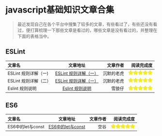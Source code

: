 # javascript基础知识文章合集

> 最近发现自己在各个平台中搜集了较多的文章，有些看过了，有些还没有看过，便打算梳理一下那些文章是看过的，哪些文章是没有看过的，并整理在下面的表格当中。

## ESLint

| 文章名 | 文章地址 | 文章作者 | 阅读完成度 |
| :--- | :---: | ---: | ---: |
| ESLint 规则详解（一\) | [ESLint 规则详解（一）](http://www.cnblogs.com/silenttiger/p/6384927.html) | 沉默的老虎 | ![](.gitbook/assets/star-active.png)![](.gitbook/assets/star-active.png)![](.gitbook/assets/star-active.png)![](.gitbook/assets/star-active.png)![](.gitbook/assets/star-active.png) |
| ESLint 规则详解（二） | [ESLint 规则详解（一）](http://www.cnblogs.com/silenttiger/p/6855604.html) | 沉默的老虎 | ![](.gitbook/assets/star-active.png)![](.gitbook/assets/star-active.png)![](.gitbook/assets/star-active.png)![](.gitbook/assets/star-active.png)![](.gitbook/assets/star-active.png) |
| Eslint 规则说明 | [Eslint 规则说明](http://blog.csdn.net/helpzp2008/article/details/51507428) | 雪狼仔 | ![](.gitbook/assets/star-active.png)![](.gitbook/assets/star-active.png)![](.gitbook/assets/star-active.png)![](.gitbook/assets/star-active.png)![](.gitbook/assets/star-active.png) |

## ES6

| 文章名 | 文章地址 | 文章作者 | 阅读完成度 |
| :--- | :---: | ---: | ---: |
| ES6中的let与const | [ES6中的let与const](https://zhuanlan.zhihu.com/p/26951461) | 空谷 | ![](.gitbook/assets/star-active.png)![](.gitbook/assets/star-active.png)![](.gitbook/assets/star-active.png)![](.gitbook/assets/star-active.png)![](.gitbook/assets/star-active.png) |

